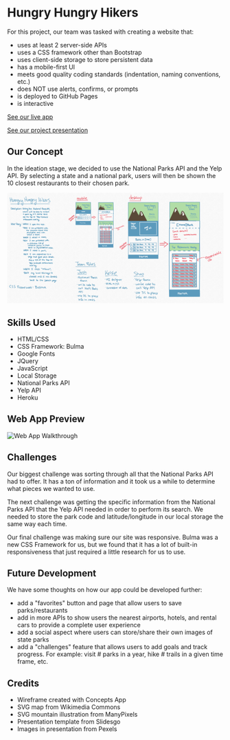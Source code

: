 # Hungry Hungry Hikers

For this project, our team was tasked with creating a website that:
- uses at least 2 server-side APIs
- uses a CSS framework other than Bootstrap
- uses client-side storage to store persistent data
- has a mobile-first UI
- meets good quality coding standards (indentation, naming conventions, etc.)
- does NOT use alerts, confirms, or prompts
- is deployed to GitHub Pages
- is interactive

[See our live app](https://kelsie-c.github.io/national-parks/index.html)

[See our project presentation](https://docs.google.com/presentation/d/19Boenw4lvCj53aU_1DpNeGzk6PujBN4b/edit#slide=id.p1)

## Our Concept

In the ideation stage, we decided to use the National Parks API and the Yelp API. By selecting a state and a national park, users will then be shown the 10 closest restaurants to their chosen park. 

![Our Wireframe](./assets/HungryHungryHikers2.png)

## Skills Used

- HTML/CSS
- CSS Framework: Bulma
- Google Fonts
- JQuery
- JavaScript
- Local Storage
- National Parks API
- Yelp API
- Heroku

## Web App Preview

![Web App Walkthrough](./assets/walkthrough.gif)

## Challenges

Our biggest challenge was sorting through all that the National Parks API had to offer. It has a ton of information and it took us a while to determine what pieces we wanted to use. 

The next challenge was getting the specific information from the National Parks API that the Yelp API needed in order to perform its search. We needed to store the park code and latitude/longitude in our local storage the same way each time. 

Our final challenge was making sure our site was responsive. Bulma was a new CSS Framework for us, but we found that it has a lot of built-in responsiveness that just required a little research for us to use.

## Future Development

We have some thoughts on how our app could be developed further:
- add a "favorites" button and page that allow users to save parks/restaurants
- add in more APIs to show users the nearest airports, hotels, and rental cars to provide a complete user experience
- add a social aspect where users can store/share their own images of state parks
- add a "challenges" feature that allows users to add goals and track progress. For example: visit # parks in a year, hike # trails in a given time frame, etc.

## Credits

- Wireframe created with Concepts App
- SVG map from Wikimedia Commons
- SVG mountain illustration from ManyPixels
- Presentation template from Slidesgo
- Images in presentation from Pexels